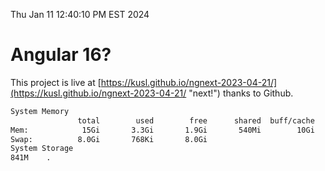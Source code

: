 Thu Jan 11 12:40:10 PM EST 2024

# Angular 16?


This project is live at [https://kusl.github.io/ngnext-2023-04-21/](https://kusl.github.io/ngnext-2023-04-21/ "next!") thanks to Github.

```bash
System Memory
               total        used        free      shared  buff/cache   available
Mem:            15Gi       3.3Gi       1.9Gi       540Mi        10Gi        11Gi
Swap:          8.0Gi       768Ki       8.0Gi
System Storage
841M	.

